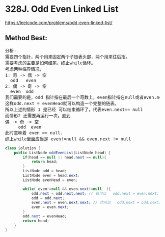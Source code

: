 # 328J. Odd Even Linked List

https://leetcode.com/problems/odd-even-linked-list/



## Method Best:
<pre>
分析:
需要四个指针，两个用来固定两个子链表头部，两个用来往后指。
需要考虑的主要是如何结尾，终止while循环。
考虑两种临界情况，    
1: 奇 -> 偶 -> 空        
  odd   even       
2: 偶 -> 奇 -> 空       
  even  odd           
我们需要的是，odd 指针指在最后一个奇数上，even指针指在null或者even.next为空。
这样odd.next = evenHead就可以构造一个完整的链表。
所以上述的情形 1 是已经 可以结束循环了，代表even.next== null
而情形2 还需要再运行一次，直到        
偶 -> 奇 -> 空                  
     odd  even
此时意味着 even == null.  
综上while里面应当是 even!=null && even.next != null      
</pre>



```java
class Solution {
    public ListNode oddEvenList(ListNode head) {
        if(head == null || head.next == null){
            return head;
        }
        ListNode odd = head;
        ListNode even = head.next;
        ListNode evenHead = even;

        while( even!=null && even.next!=null  ){
            odd.next = odd.next.next; // 也可以   odd.next = even.next;
            odd = odd.next;
            even.next = even.next.next; // 也可以   odd.next = odd.next;
            even = even.next;
        }
        odd.next = evenHead;
        return head;
    }
}
```
